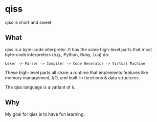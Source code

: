 # qiss
qiss is short and sweet

## What

qiss is a byte-code interpreter. It has the same high-level parts that most byte-code interpreters (e.g., Python, Ruby, Lua) do:

```
Lexer -> Parser -> Compiler -> Code Generator -> Virtual Machine
```

These high-level parts all share a runtime that implements features like memory management, I/O, and built-in functions & data structures.

The qiss language is a variant of k.

## Why

My goal for qiss is to have fun learning.
